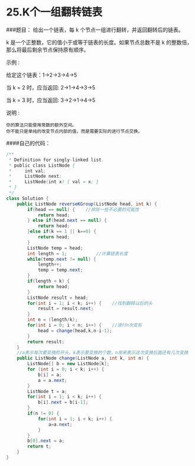 # 25.K个一组翻转链表

###题目：
给出一个链表，每 k 个节点一组进行翻转，并返回翻转后的链表。

k 是一个正整数，它的值小于或等于链表的长度。如果节点总数不是 k 的整数倍，那么将最后剩余节点保持原有顺序。

示例 :

给定这个链表：1->2->3->4->5

当 k = 2 时，应当返回: 2->1->4->3->5

当 k = 3 时，应当返回: 3->2->1->4->5

说明 :

    你的算法只能使用常数的额外空间。
    你不能只是单纯的改变节点内部的值，而是需要实际的进行节点交换。

####自己的代码：
```java
/**
 * Definition for singly-linked list.
 * public class ListNode {
 *     int val;
 *     ListNode next;
 *     ListNode(int x) { val = x; }
 * }
 */
class Solution {
    public ListNode reverseKGroup(ListNode head, int k) {
        if(head == null) {    //排除一些不必要的可能性
            return head;
        } else if(head.next == null) {
            return head;
        }else if(k == 1 || k==0) {
            return head;
        }
        ListNode temp = head;
        int length = 1;           //计算链表长度
        while(temp.next != null) {
            length++;
            temp = temp.next;
        }
        if(length < k) {
            return head;    
        }
        ListNode result = head;
        for(int i = 1; i < k; i++) {    //找到翻转以后的头
            result = result.next;
        }
        int n = (length/k);
        for(int i = 0; i < n; i++) {    //进行n次变形
            head = change(head,k,n-i-1);
        }
        return result;
    } 
    //a表示每次要变换的开头，k表示要变换的个数，n用来表示这次变换后面还有几次变换
    public ListNode change(ListNode a, int k, int n) {
        ListNode[] b = new ListNode[k];
        for (int i = 0; i < k; i++) {
            b[i] = a;
            a = a.next;
        }
        ListNode t = a;
        for(int i = 1; i < k; i++) {
            b[i].next = b[i-1];
        }
        if(n != 0) {
            for(int i = 1; i < k; i++) {
                a=a.next;
            }
        }
        b[0].next = a;
        return t;
    }
}
```
